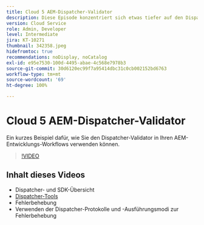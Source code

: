```yaml
---
title: Cloud 5 AEM-Dispatcher-Validator
description: Diese Episode konzentriert sich etwas tiefer auf den Dispatcher-Validator und die darin enthaltenen Nuancen.
version: Cloud Service
role: Admin, Developer
level: Intermediate
jira: KT-10271
thumbnail: 342358.jpeg
hidefromtoc: true
recommendations: noDisplay, noCatalog
exl-id: e95e7530-100d-4495-abae-4c568e7978b3
source-git-commit: 30d6120ec99f7a95414dbc31c0cb002152bd6763
workflow-type: tm+mt
source-wordcount: '69'
ht-degree: 100%

---
```


# Cloud 5 AEM-Dispatcher-Validator

Ein kurzes Beispiel dafür, wie Sie den Dispatcher-Validator in Ihren AEM-Entwicklungs-Workflows verwenden können.

>[!VIDEO](https://video.tv.adobe.com/v/342358?quality=12&learn=on)

## Inhalt dieses Videos

+ Dispatcher- und SDK-Übersicht
+ [Dispatcher-Tools](https://experienceleague.adobe.com/docs/experience-manager-cloud-service/content/implementing/content-delivery/validation-debug.html?lang=de)
+ Fehlerbehebung
+ Verwenden der Dispatcher-Protokolle und -Ausführungsmodi zur Fehlerbehebung

